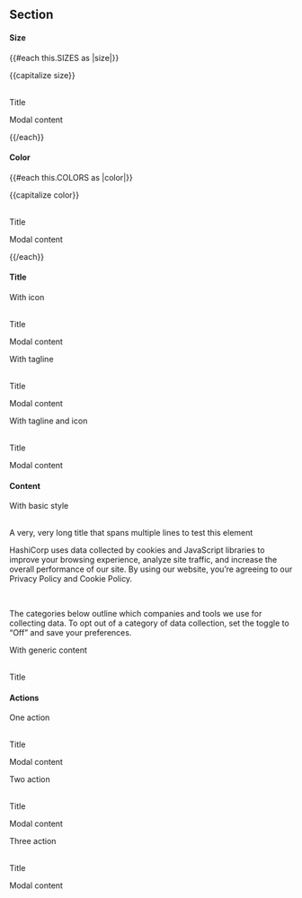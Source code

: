 ## Section

<section data-test-percy data-section="showcase">
  <h4 class="dummy-h4">Size</h4>
  {{#each this.SIZES as |size|}}
    <p class="dummy-paragraph">{{capitalize size}}</p>
    <br />
    <div class="dummy-modal-sample-item">
      <Hds::Modal open @size={{size}} id="modal-example-{{size}}" as |M|>
        <M.Header>
          Title
        </M.Header>
        <M.Body>
          <p class="hds-typography-body-300 hds-foreground-primary">Modal content</p>
        </M.Body>
        <M.Footer>
          <Hds::ButtonSet>
            <Hds::Button type="submit" @text="Confirm" />
            <Hds::Button type="button" @text="Cancel" @color="secondary" />
          </Hds::ButtonSet>
        </M.Footer>
      </Hds::Modal>
    </div>
  {{/each}}

  <h4 class="dummy-h4">Color</h4>
  {{#each this.COLORS as |color|}}
    <p class="dummy-paragraph">{{capitalize color}}</p>
    <br />
    <div class="dummy-modal-sample-item">
      <Hds::Modal open @color={{color}} id="modal-example-{{color}}" as |M|>
        <M.Header
          @icon={{concat (if (eq color "warning") "alert-triangle") (if (eq color "critical") "alert-diamond")}}
        >
          Title
        </M.Header>
        <M.Body>
          <p class="hds-typography-body-300 hds-foreground-primary">Modal content</p>
        </M.Body>
        <M.Footer>
          <Hds::ButtonSet>
            <Hds::Button type="submit" @text="Confirm" @color={{if (eq color "critical") "critical"}} />
            <Hds::Button type="button" @text="Cancel" @color="secondary" />
          </Hds::ButtonSet>
        </M.Footer>
      </Hds::Modal>
    </div>
  {{/each}}

  <h4 class="dummy-h4">Title</h4>
  <p class="dummy-paragraph">With icon</p>
  <br />
  <div class="dummy-modal-sample-item">
    <Hds::Modal open id="modal-example-icon" as |M|>
      <M.Header @icon="info">
        Title
      </M.Header>
      <M.Body>
        <p class="hds-typography-body-300 hds-foreground-primary">Modal content</p>
      </M.Body>
      <M.Footer>
        <Hds::ButtonSet>
          <Hds::Button type="submit" @text="Confirm" />
          <Hds::Button type="button" @text="Cancel" @color="secondary" />
        </Hds::ButtonSet>
      </M.Footer>
    </Hds::Modal>
  </div>
  <p class="dummy-paragraph">With tagline</p>
  <br />
  <div class="dummy-modal-sample-item">
    <Hds::Modal open id="modal-example-tagline" as |M|>
      <M.Header @tagline="Tagline">
        Title
      </M.Header>
      <M.Body>
        <p class="hds-typography-body-300 hds-foreground-primary">Modal content</p>
      </M.Body>
      <M.Footer>
        <Hds::ButtonSet>
          <Hds::Button type="submit" @text="Confirm" />
          <Hds::Button type="button" @text="Cancel" @color="secondary" />
        </Hds::ButtonSet>
      </M.Footer>
    </Hds::Modal>
  </div>
  <p class="dummy-paragraph">With tagline and icon</p>
  <br />
  <div class="dummy-modal-sample-item">
    <Hds::Modal open id="modal-example-tagline-icon" as |M|>
      <M.Header @tagline="Tagline" @icon="info">
        Title
      </M.Header>
      <M.Body>
        <p class="hds-typography-body-300 hds-foreground-primary">Modal content</p>
      </M.Body>
      <M.Footer>
        <Hds::ButtonSet>
          <Hds::Button type="submit" @text="Confirm" />
          <Hds::Button type="button" @text="Cancel" @color="secondary" />
        </Hds::ButtonSet>
      </M.Footer>
    </Hds::Modal>
  </div>

  <h4 class="dummy-h4">Content</h4>
  <p class="dummy-paragraph">With basic style</p>
  <br />
  <div class="dummy-modal-sample-item">
    <Hds::Modal open id="modal-example-basic-content" as |M|>
      <M.Header @tagline="Tagline" @icon="info">
        A very, very long title that spans multiple lines to test this element
      </M.Header>
      <M.Body>
        <p class="hds-typography-body-300 hds-foreground-primary">HashiCorp uses data collected by cookies and
          JavaScript libraries to improve your browsing experience, analyze site traffic, and increase the overall
          performance of our site. By using our website, you’re agreeing to our Privacy Policy and Cookie Policy.</p>
        <br />
        <p class="hds-typography-body-300 hds-foreground-primary">The categories below outline which companies and tools
          we use for collecting data. To opt out of a category of data collection, set the toggle to “Off” and save your
          preferences.</p>
      </M.Body>
      <M.Footer>
        <Hds::ButtonSet>
          <Hds::Button type="submit" @text="Confirm" />
          <Hds::Button type="button" @text="Cancel" @color="secondary" />
        </Hds::ButtonSet>
      </M.Footer>
    </Hds::Modal>
  </div>

  <p class="dummy-paragraph">With generic content</p>
  <br />
  <div class="dummy-modal-sample-item">
    <Hds::Modal open id="modal-example-generic-content" as |M|>
      <M.Header>
        Title
      </M.Header>
      <M.Body>
        <Doc::Placeholder @text="some generic content" @height="50" @background="#eee" />
      </M.Body>
      <M.Footer>
        <Hds::ButtonSet>
          <Hds::Button type="submit" @text="Confirm" />
          <Hds::Button type="button" @text="Cancel" @color="secondary" />
        </Hds::ButtonSet>
      </M.Footer>
    </Hds::Modal>
  </div>

  <h4 class="dummy-h4">Actions</h4>
  <p class="dummy-paragraph">One action</p>
  <br />
  <div class="dummy-modal-sample-item">
    <Hds::Modal open id="modal-example-one-action" as |M|>
      <M.Header>
        Title
      </M.Header>
      <M.Body>
        <p class="hds-typography-body-300 hds-foreground-primary">Modal content</p>
      </M.Body>
      <M.Footer>
        <Hds::ButtonSet>
          <Hds::Button type="submit" @text="Confirm" />
        </Hds::ButtonSet>
      </M.Footer>
    </Hds::Modal>
  </div>

  <p class="dummy-paragraph">Two action</p>
  <br />
  <div class="dummy-modal-sample-item">
    <Hds::Modal open id="modal-example-two-actions" as |M|>
      <M.Header>
        Title
      </M.Header>
      <M.Body>
        <p class="hds-typography-body-300 hds-foreground-primary">Modal content</p>
      </M.Body>
      <M.Footer>
        <Hds::ButtonSet>
          <Hds::Button type="submit" @text="Confirm" />
          <Hds::Button type="button" @text="Cancel" @color="secondary" />
        </Hds::ButtonSet>
      </M.Footer>
    </Hds::Modal>
  </div>

  <p class="dummy-paragraph">Three action</p>
  <br />
  <div class="dummy-modal-sample-item">
    <Hds::Modal open id="modal-example-three-actions" as |M|>
      <M.Header>
        Title
      </M.Header>
      <M.Body>
        <p class="hds-typography-body-300 hds-foreground-primary">Modal content</p>
      </M.Body>
      <M.Footer>
        <Hds::ButtonSet>
          <Hds::Button type="submit" @text="Confirm" />
          <Hds::Button type="button" @text="Cancel" @color="secondary" />
          <Hds::Button type="button" @text="Tertiary" @color="tertiary" @icon="plus" />
        </Hds::ButtonSet>
      </M.Footer>
    </Hds::Modal>
  </div>
</section>